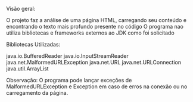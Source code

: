 

Visão geral:

O projeto faz a análise de uma página HTML, carregando seu conteúdo e encontrando o texto mais profundo presente no código O programa nao utiliza bibliotecas e frameworks externos ao JDK como foi solicitado


Bibliotecas Utilizadas: 

java.io.BufferedReader
java.io.InputStreamReader
java.net.MalformedURLException
java.net.URL
java.net.URLConnection
java.util.ArrayList

Observação: 
O programa pode lançar exceções de MalformedURLException e Exception em caso de erros na conexão ou no carregamento da página. 




